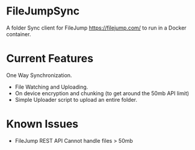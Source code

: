 # FileJumpSync
A folder Sync client for FileJump https://filejump.com/ to run in a Docker container.

# Current Features
One Way Synchronization.
  - File Watching and Uploading.
  - On device encryption and chunking (to get around the 50mb API limit)
  - Simple Uploader script to upload an entire folder.

# Known Issues
  - FileJump REST API Cannot handle files > 50mb

